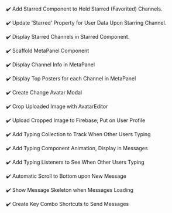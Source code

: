 :heavy_check_mark: Add Starred Component to Hold Starred (Favorited) Channels.

:heavy_check_mark: Update 'Starred' Property for User Data Upon Starring Channel.

:heavy_check_mark: Display Starred Channels in Starred Component.

:heavy_check_mark: Scaffold MetaPanel Component

:heavy_check_mark: Display Channel Info in MetaPanel

:heavy_check_mark: Display Top Posters for each Channel in MetaPanel

:heavy_check_mark: Create Change Avatar Modal

:heavy_check_mark: Crop Uploaded Image with AvatarEditor

:heavy_check_mark: Upload Cropped Image to Firebase, Put on User Profile

:heavy_check_mark: Add Typing Collection to Track When Other Users Typing

:heavy_check_mark: Add Typing Component Animation, Display in Messages

:heavy_check_mark: Add Typing Listeners to See When Other Users Typing

:heavy_check_mark: Automatic Scroll to Bottom upon New Message

:heavy_check_mark: Show Message Skeleton when Messages Loading

:heavy_check_mark: Create Key Combo Shortcuts to Send Messages
